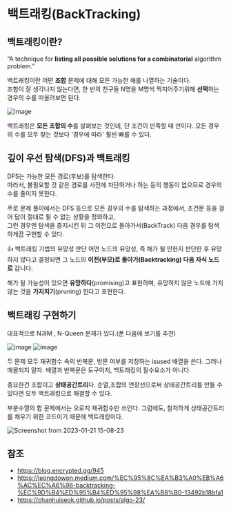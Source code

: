 # 백트래킹(BackTracking)
## 백트래킹이란?
“A technique for **listing all possible solutions for a combinatorial** algorithm problem.”

백트래킹이란 어떤 **조합** 문제에 대해 모든 가능한 해를 나열하는 기술이다.  
조합이 잘 생각나지 않는다면, 한 반의 친구들 N명을 M명씩 짝지어주기위해 **선택**하는 경우의 수를 떠올려보면 된다.   

![image](https://ibpublicimages.s3-us-west-2.amazonaws.com/tutorial/backtracking1.png)  

백트래킹은 **모든 조합의 수**를 살펴보는 것인데, 단 조건이 만족할 때 만이다. 모든 경우의 수를 모두 찾는 것보다 ‘경우에 따라' 훨씬 빠를 수 있다. 


## 깊이 우선 탐색(DFS)과 백트래킹

DFS는 가능한 모든 경로(후보)를 탐색한다.  
따라서, 불필요할 것 같은 경로를 사전에 차단하거나 하는 등의 행동이 없으므로 경우의 수를 줄이지 못한다.  

주로 문제 풀이에서는 DFS 등으로 모든 경우의 수를 탐색하는 과정에서, 조건문 등을 걸어 답이 절대로 될 수 없는 상황을 정의하고,  
그런 경우엔 탐색을 중지시킨 뒤 그 이전으로 돌아가서(BackTrack) 다음 경우를 탐색하게끔 구현할 수 있다.

👍 백트래킹 기법의 유망성 판단
어떤 노드의 유망성, 즉 해가 될 만한지 판단한 후 유망하지 않다고 결정되면 그 노드의 **이전(부모)로 돌아가(Backtracking) 다음 자식 노드로** 갑니다.  

해가 될 가능성이 있으면 **유망하다**(promising)고 표현하며, 유망하지 않은 노드에 가지 않는 것을 **가지치기**(pruning) 한다고 표현한다.  

## 백트래킹 구현하기
대표적으로 N과M , N-Queen 문제가 있다.(푼 다음에 보기를 추천)   

![image](https://img1.daumcdn.net/thumb/R1280x0/?scode=mtistory2&fname=https%3A%2F%2Fblog.kakaocdn.net%2Fdn%2FbFQg5D%2FbtqFmuIYVJb%2Fo2ilY8jSBYMyHgRH1bhLhk%2Fimg.png)
![image](https://user-images.githubusercontent.com/72124326/213847205-5f026b8a-bf58-4dc6-9fd4-cc91b486a377.png)

두 문제 모두 재귀함수 속의 반복문, 방문 여부를 저장하는 isused 배열을 쓴다. 
그러나 매몰되지 말자. 배열과 반복문은 도구이지, 백트래킹의 필수요소가 아니다.   

중요한건 조합이고 **상태공간트리**다. 순열,조합의 연장선으로써 상태공간트리를 만들 수 있다면 모두 백트래킹으로 해결할 수 있다.  

부분수열의 합 문제에서는 오로지 재귀함수만 쓰인다. 그럼에도, 철저하게 상태공간트리를 채우기 위한 코드이기 때문에 백트래킹이다.    

![Screenshot from 2023-01-21 15-08-23](https://user-images.githubusercontent.com/72124326/213846692-7f149f20-d624-43cd-bbac-2ff55f6c578e.png)


## 참조
- https://blog.encrypted.gg/945
- https://jeongdowon.medium.com/%EC%95%8C%EA%B3%A0%EB%A6%AC%EC%A6%98-backtracking-%EC%9D%B4%ED%95%B4%ED%95%98%EA%B8%B0-13492b18bfa1  
- https://chanhuiseok.github.io/posts/algo-23/
